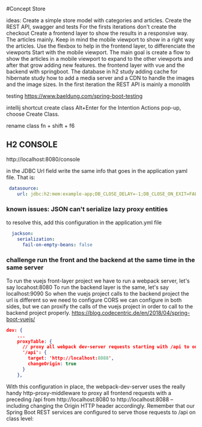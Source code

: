 #Concept Store

ideas:
Create a simple store model with categories and articles. 
Create the REST API, swagger and tests
For the firsts iterations don't create the checkout
Create a frontend layer to show the results in a responsive way. The articles mainly.
Keep in mind the mobile viewport to show in a right way the articles.
Use the flexbox to help in the frontend layer, to differenciate the viewports
Start with the mobile viewport.
The main goal is create a flow to show the articles in a mobile viewport to expand to the other viewports 
and after that grow adding new features.
the frontend layer with vue and the backend with springboot.
The database in h2
study adding cache for hibernate
study how to add a media server and a CDN to handle the images and the image sizes.
In the first iteration the REST API is mainly a monolith
 

testing
https://www.baeldung.com/spring-boot-testing

intellij shortcut
create class
 Alt+Enter for the Intention Actions pop-up, choose Create Class.

rename class
fn + shift + f6

## H2 CONSOLE
http://localhost:8080/console

in the JDBC Url field write the same info that goes in the application yaml file. 
That is: 
```yaml
 datasource:
    url: jdbc:h2:mem:example-app;DB_CLOSE_DELAY=-1;DB_CLOSE_ON_EXIT=FALSE
```

### known issues: JSON can't serialize lazy proxy entities
to resolve this, add this configuration in the application.yml file
```yaml
  jackson:
    serialization:
      fail-on-empty-beans: false
```

### challenge run the front and the backend at the same time in the same server
To run the vuejs front-layer project we have to run a webpack server, let's say locahost:8080
To run the backend layer is the same, let's say localhost:9090
So when the vuejs project calls to the backend project the url is different so we need to configure CORS
we can configure in both sides, but we can proxify the calls of the vuejs project in order to call to the backend project properly.
https://blog.codecentric.de/en/2018/04/spring-boot-vuejs/
```json
dev: {
    ...
    proxyTable: {
      // proxy all webpack dev-server requests starting with /api to our Spring Boot backend (localhost:8088)
      '/api': {
        target: 'http://localhost:8088',
        changeOrigin: true
      }
    },
```    
With this configuration in place, the webpack-dev-server uses the really 
handy http-proxy-middleware to proxy all frontend requests with a
 preceding /api from http://localhost:8080 to http://localhost:8088 – 
 including changing the Origin HTTP header accordingly. 
 Remember that our Spring Boot REST services are configured to serve 
 those requests to /api on class level:

